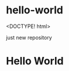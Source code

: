# hello-world

<DOCTYPE! html>
  <html>
   just new repository
<h1> Hello World <h1>
  <style>
    
   body {  
   font-style:italic;
   background-color:red;
    }
   
  </style>
  
  </html>
